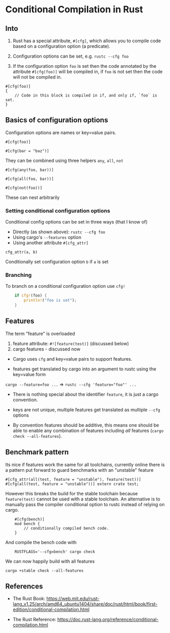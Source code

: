 Conditional Compilation in Rust
===============================

Into
----

1. Rust has a special attribute, `#[cfg]`, which allows you to compile code based on a configuration
   option (a predicate).

2. Configuration options can be set, e.g. `rustc --cfg foo`

3. If the configuration option `foo` is set then the code annotated by the attribute `#[cfg(foo)]`
   will be compiled in, if `foo` is not set then the code will not be compiled in.

```
#[cfg(foo)]
{
    // Code in this block is compiled in if, and only if, `foo` is set.
}
```

Basics of configuration options
-------------------------------

Configuration options are names or key=value pairs.

```
#[cfg(foo)]
```


```
#[cfg(bar = "baz")]
```

They can be combined using three helpers `any`, `all`, `not`

```
#[cfg(any(foo, bar))]

#[cfg(all(foo, bar))]

#[cfg(not(foo))]
```

These can nest arbitrarily

### Setting conditional configuration options

Conditional config options can be set in three ways (that I know of)

- Directly (as shown above): `rustc --cfg foo`
- Using cargo's `--features` option
- Using another attribute `#[cfg_attr]`

```
cfg_attr(a, b)
```

Conditionally set configuration option `b` if `a` is set

### Branching

To branch on a conditional configuration option use `cfg!`

```rust
    if cfg!(foo) {
    	println!("foo is set");
    }
```


Features
--------

The term "feature" is overloaded

1. feature attribute: `#![feature(test)]` (discussed below)
2. cargo features - discussed now

- Cargo uses `cfg` and key=value pairs to support features.

- features get translated by cargo into an argument to rustc using the key=value form

`cargo --feature=foo ...`  =>  `rustc --cfg 'feature="foo"' ...`

- There is nothing special about the identifier `feature`, it is just a cargo convention.

- keys are not unique, multiple features get translated as multiple `--cfg` options

- By convention features should be additive, this means one should be able to enable any combination
 of features including _all_ features (`cargo check --all-features`).


Benchmark pattern
-----------------

Its nice if features work the same for all toolchains, currently online there is a pattern put
forward to guard benchmarks with an "unstable" feature

```
#[cfg_attr(all(test, feature = "unstable"), feature(test))]
#[cfg(all(test, feature = "unstable"))] extern crate test;
```

However this breaks the build for the stable toolchain because `feature(test)` cannot be used with a
stable toolchain. An alternative is to manually pass the compiler conditional option to rustc
instead of relying on cargo.

```
    #[cfg(bench)]
    mod bench {
        // conditionally compiled bench code.
    }
```

And compile the bench code with
```
	RUSTFLAGS='--cfg=bench' cargo check
```

We can now happily build with all features
```
cargo +stable check --all-features
```


References
----------

- The Rust Book:
https://web.mit.edu/rust-lang_v1.25/arch/amd64_ubuntu1404/share/doc/rust/html/book/first-edition/conditional-compilation.html

- The Rust Reference:
https://doc.rust-lang.org/reference/conditional-compilation.html

